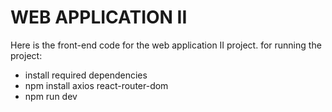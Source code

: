 # WEB APPLICATION II

Here is the front-end code for the web application II project.
for running the project:
- install required dependencies 
- npm install axios react-router-dom
- npm run dev

